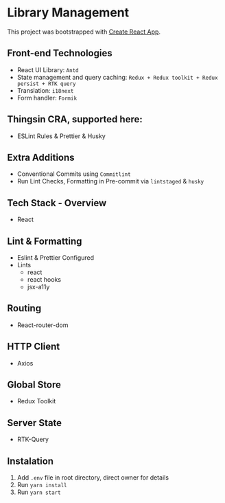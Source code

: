 # Library Management

This project was bootstrapped with [Create React App](https://github.com/facebook/create-react-app).

## Front-end Technologies

- React UI Library: `Antd`
- State management and query caching: `Redux + Redux toolkit + Redux persist + RTK query`
- Translation: `i18next`
- Form handler: `Formik`

## Thingsin CRA, supported here:

- ESLint Rules & Prettier & Husky

## Extra Additions

- Conventional Commits using `Commitlint`
- Run Lint Checks, Formatting in Pre-commit via `lintstaged` & `husky`

## Tech Stack - Overview

- React

## Lint & Formatting

- Eslint & Prettier Configured
- Lints
  - react
  - react hooks
  - jsx-a11y

## Routing

- React-router-dom

## HTTP Client

- Axios

## Global Store

- Redux Toolkit

## Server State

- RTK-Query

## Instalation

1. Add `.env` file in root directory, direct owner for details
2. Run `yarn install`
3. Run `yarn start`
